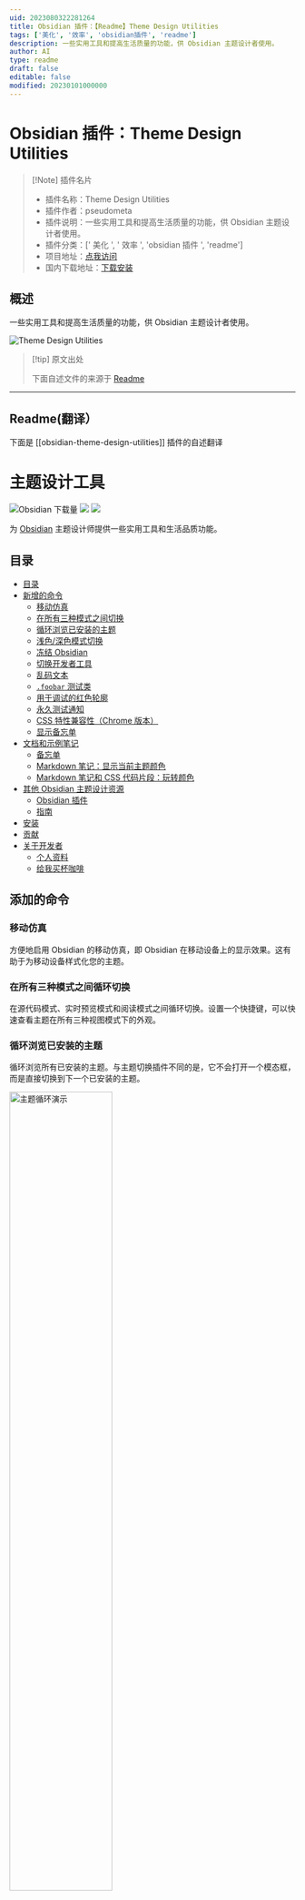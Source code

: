 ```yaml
---
uid: 2023080322281264
title: Obsidian 插件：【Readme】Theme Design Utilities
tags: ['美化', '效率', 'obsidian插件', 'readme']
description: 一些实用工具和提高生活质量的功能，供 Obsidian 主题设计者使用。
author: AI
type: readme
draft: false
editable: false
modified: 20230101000000
---
```


# Obsidian 插件：Theme Design Utilities

> [!Note] 插件名片
> - 插件名称：Theme Design Utilities
> - 插件作者：pseudometa
> - 插件说明：一些实用工具和提高生活质量的功能，供 Obsidian 主题设计者使用。
> - 插件分类：[' 美化 ', ' 效率 ', 'obsidian 插件 ', 'readme']
> - 项目地址：[点我访问](https://github.com/chrisgrieser/obsidian-theme-design-utilities)
> - 国内下载地址：[下载安装](https://pkmer.cn/products/plugin/pluginMarket/?obsidian-theme-design-utilities)

## 概述

一些实用工具和提高生活质量的功能，供 Obsidian 主题设计者使用。

![Theme Design Utilities](https://cdn.pkmer.cn/covers/obsidian-theme-design-utilities.png!pkmer)

> [!tip] 原文出处
>
>下面自述文件的来源于 [Readme](https://ghproxy.net/https://raw.githubusercontent.com/chrisgrieser/obsidian-theme-design-utilities/main/README.md)
>

---

## Readme(翻译）

下面是 [[obsidian-theme-design-utilities]] 插件的自述翻译

# 主题设计工具

![Obsidian 下载量](https://img.shields.io/badge/dynamic/json?logo=obsidian&color=%23483699&label=下载量&query=%24%5B%22obsidian-theme-design-utilities%22%5D.downloads&url=https%3A%2F%2Fraw.githubusercontent.com%2Fobsidianmd%2Fobsidian-releases%2Fmaster%2Fcommunity-plugin-stats.json&style=plastic) ![](https://img.shields.io/github/v/release/chrisgrieser/obsidian-theme-design-utilities?label=最新版本&style=plastic) [![](https://img.shields.io/badge/更新日志-点击这里-FFE800?style=plastic)](Changelog.md)

为 [Obsidian](https://obsidian.md/) 主题设计师提供一些实用工具和生活品质功能。

## 目录

<!--toc:start-->
- [目录](#目录)
- [新增的命令](#新增的命令)
  - [移动仿真](#移动仿真)
  - [在所有三种模式之间切换](#在所有三种模式之间切换)
  - [循环浏览已安装的主题](#循环浏览已安装的主题)
  - [浅色/深色模式切换](#浅色深色模式切换)
  - [冻结 Obsidian](#冻结-obsidian)
  - [切换开发者工具](#切换开发者工具)
  - [乱码文本](#乱码文本)
  - [`.foobar` 测试类](#foobar-测试类)
  - [用于调试的红色轮廓](#用于调试的红色轮廓)
  - [永久测试通知](#永久测试通知)
  - [CSS 特性兼容性（Chrome 版本）](#css-特性兼容性chrome-版本)
  - [显示备忘单](#显示备忘单)
- [文档和示例笔记](#文档和示例笔记)
  - [备忘单](#备忘单)
  - [Markdown 笔记：显示当前主题颜色](#markdown-笔记显示当前主题颜色)
  - [Markdown 笔记和 CSS 代码片段：玩转颜色](#markdown-笔记和-css-代码片段玩转颜色)
- [其他 Obsidian 主题设计资源](#其他-obsidian-主题设计资源)
  - [Obsidian 插件](#obsidian-插件)
  - [指南](#指南)
- [安装](#安装)
- [贡献](#贡献)
- [关于开发者](#关于开发者)
  - [个人资料](#个人资料)
  - [给我买杯咖啡](#给我买杯咖啡)
<!--toc:end-->

## 添加的命令

### 移动仿真

方便地启用 Obsidian 的移动仿真，即 Obsidian 在移动设备上的显示效果。这有助于为移动设备样式化您的主题。

### 在所有三种模式之间循环切换

在源代码模式、实时预览模式和阅读模式之间循环切换。设置一个快捷键，可以快速查看主题在所有三种视图模式下的外观。

### 循环浏览已安装的主题

循环浏览所有已安装的主题。与主题切换插件不同的是，它不会打开一个模态框，而是直接切换到下一个已安装的主题。

<img width=60% alt="主题循环演示" src="demo/theme-cycler.gif">

### 浅色/深色模式切换

一个简单的命令，用于在浅色和深色模式之间切换。设置一个快捷键，可以快速改变主题的模式。

<img src="https://user-images.githubusercontent.com/73286100/148293043-c16e8d32-489d-4f14-9b26-9d00c6a83901.gif" alt="Screen Recording 2022-01-05 at 22 36 10" width=60%>

### 冻结 Obsidian

在一小段延迟后，打开开发工具并冻结与 Obsidian 的交互。在此期间，您可以创建临时元素，如上下文菜单或工具提示，它们将保持在屏幕上。

要解冻 Obsidian，请点击出现在 Obsidian 顶部的“播放”按钮。

<img src="https://user-images.githubusercontent.com/73286100/144731519-2f64352e-5264-45c3-bb3c-eb05c56a8322.png" alt="image" width=25%>

### 切换开发者工具

打开/关闭开发者工具（开发者控制台）。与 Obsidian 内置的打开开发者工具的方法相同，但在命令面板中可用，可以为其设置自定义热键。

混淆文本

混淆整个应用程序中的所有文本。当悬停在元素上时，“解混淆”它们。这样，您可以在保持隐私的同时共享屏幕截图。

### `.foobar` 测试类

此命令将一个测试类 `.foobar` 添加/移除到 DOM 元素 `.app-container`。这样，您可以快速切换一些用于调试目的的 CSS 样式，而无需启用/禁用代码片段。

```css
.app-container.foobar h1 {
	color: red;
}
```

### 用于调试的红色轮廓

为所有元素添加红色轮廓。再次运行命令以删除轮廓。这些轮廓对于调试非常有用，[本质上相当于CSS中的`console.log()`](https://www.youtube.com/shorts/ii-lSK2_Nu4)。

### 永久测试通知

发布一个通知（通告），直到你点击它才会消失。这对于样式化通知非常有用，因为它们通常会很快消失。

<img width=40% alt="Screenshot 2022-01-05 22 28 09" src="https://user-images.githubusercontent.com/73286100/148292139-86847227-5048-41e4-a6dc-768e4b54728b.png">

### CSS 特性兼容性（Chrome 版本）

- 将显示 Obsidian 用于渲染 CSS 的当前 Chrome 版本的通知。像 [MDN](https://developer.mozilla.org/en-US/) 或 [W3-Schools](https://www.w3schools.com/cssref/css3_pr_overflow-y.asp) 这样的网站通常在特定 CSS 特性的文档页面底部记录所需的最低 Chrome 版本。
- 在 iOS 上，Obsidian 使用的是 Safari 引擎，其版本与用户使用的 iOS 版本相匹配。[苹果自己发布了iOS版本的普及情况 - 从而确定了要针对的底层Safari版本](https://developer.apple.com/support/app-store/)。

如果您正在使用 [stylelint](https://stylelint.io/)，您还可以简单地使用方便的 [stylelint-no-unsupported-browser-features插件](https://www.npmjs.com/package/stylelint-no-unsupported-browser-features)，并将其添加到您的 `.stylelintrc.json` 文件中：

```json
{
	"extends": ["stylelint-config-recommended"],
	"plugins": ["stylelint-no-unsupported-browser-features"],
	"rules": [
		"plugin/no-unsupported-browser-features": [true, {
			"browsers": ["last 10 Chrome versions", "last 3 iOS versions"],
			"ignore": ["css-masks"],
			"ignorePartialSupport": true
		}],
	]
}
```

### 显示备忘单

打开一个显示 Obsidian CSS 类的备忘单。

<img src="./cheatsheets/css-classes.png" alt="Obsidian API Model" width=40%>

## 文档和示例笔记

您可以在不安装插件的情况下访问这些资源。

### 备忘单

您可以从 [备忘单文件夹](https://github.com/chrisgrieser/obsidian-theme-design-utilities/tree/main/cheatsheets) 获取各种 Obsidian 设计备忘单。

### Markdown 笔记：显示当前主题颜色

[`theme-design-utilities-current_theme.md`](https://github.com/chrisgrieser/obsidian-theme-design-utilities/tree/main/color-playground/theme-design-utilities-current_theme.md) 是一个 Markdown 文件，可以添加到您的保险库中以显示当前的主题颜色。

<img src="./demo/color-playground_note-current_theme-screenshot.png" alt="currrent_theme colors note, screenshots" width=40%>

### Markdown 笔记和 CSS 片段：玩转颜色

[`theme-design-utilities-colorplay.md`](https://github.com/chrisgrieser/obsidian-theme-design-utilities/tree/main/color-playground/theme-design-utilities-colorplay.md) 是一个 Markdown 笔记，它和它的 [伴侣CSS片段](https://github.com/chrisgrieser/obsidian-theme-design-utilities/tree/main/color-playground/theme-design-utilities-colorplay.md) 展示了彩色方块。将该笔记添加到您的保险库中，将 CSS 片段添加到您的片段集合中。您可以通过编辑 CSS 片段或使用 [Style Settings插件](https://github.com/mgmeyers/obsidian-style-settings) 来更改颜色。

<img src="./demo/color-playground_note-colorplay-screenshot.png" alt="colorplay colors note, screenshot" width=40%>

其他资源供 Obsidian 主题设计师使用

### Obsidian 插件

- [我的片段](https://github.com/chetachiezikeuzor/MySnippets-Plugin)
- [主题选择器](https://github.com/kenset/obsidian-theme-picker)
- [打印预览](https://github.com/nothingislost/obsidian-print-preview)（未列出）
- [主题热重载](https://github.com/mProjectsCode/obsidian-theme-hot-reload-plugin)

### 指南

- [主题设计师的资源和指南概述](https://publish.obsidian.md/hub/04+-+Guides%2C+Workflows%2C+%26+Courses/for+Theme+Designers)
- [为什么以及如何在Obsidian主题中使用Stylelint](https://publish.obsidian.md/hub/04+-+Guides%2C+Workflows%2C+%26+Courses/Guides/Why+and+How+to+use+Stylelint+for+your+Obsidian+Theme)
- [想要在你的Obsidian主题中使用Sass吗？这是如何和为什么](https://publish.obsidian.md/hub/04+-+Guides%2C+Workflows%2C+%26+Courses/Guides/Want+some+Sass+with+your+obsidian+theme%E2%80%BD+here's+How+and+Why)
- [如何使用Obsidian 1.0 CSS变量](https://www.youtube.com/watch?v=yl0pvIRTWWo)

## 安装

此插件可在 Obsidian 的社区插件浏览器中找到：`设置` → `社区插件` → `浏览` → 搜索 *"Theme Design Utilities"*

## 贡献

欢迎提交 Pull Requests 以添加更多的实用工具。

在提交 Pull Requests 之前，请使用存储库中的 `.eslintrc` 配置，并运行 eslint。🙂

```shell

# 运行 eslint 修复最常见的错误
eslint --fix *.ts

## 关于开发者
在我的日常工作中，我是一名社会学家，研究数字经济背后的社会机制。在我的博士项目中，我研究应用经济的治理以及软件生态系统如何处理创新和兼容性之间的紧张关系。如果您对这个主题感兴趣，请随时与我联系。

<!-- markdown-link-check-disable -->

### 个人资料
- [学术网站](https://chris-grieser.de/)
- [ResearchGate](https://www.researchgate.net/profile/Christopher-Grieser)
- [Discord](https://discordapp.com/users/462774483044794368/)
- [GitHub](https://github.com/chrisgrieser/)
- [Twitter](https://twitter.com/pseudo_meta)
- [LinkedIn](https://www.linkedin.com/in/christopher-grieser-ba693b17a/)

### 请给我买杯咖啡




